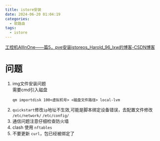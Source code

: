 ```yaml
---
title: istore安装
date: 2024-06-20 01:04:19
categories:
  - 软路由
tags:
  - istore
---
```


[工控机AllInOne——篇5，pve安装istoreos_Harold_96_lxw的博客-CSDN博客](https://blog.csdn.net/weixin_38168694/article/details/130544422)

# 问题

1. img文件安装问题  
    需要cmd引入磁盘  
    ```shell
    qm importdisk 100<虚拟机号> <磁盘文件路径> local-lvm
    ```
2. `quickstart`修改`ip`地址不生效,可能是脚本绑定设备错误，去配置文件修改 `/etc/network/` `/etc/config/`
3. 通信问题注意仔细检查防火墙
4. clash 使用 `nftables`
5. 不要更新 `curl`，包已经被绑定了
